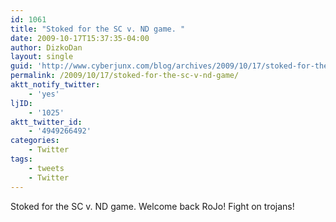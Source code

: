 ```yaml
---
id: 1061
title: "Stoked for the SC v. ND game. "
date: 2009-10-17T15:37:35-04:00
author: DizkoDan
layout: single
guid: 'http://www.cyberjunx.com/blog/archives/2009/10/17/stoked-for-the-sc-v-nd-game/'
permalink: /2009/10/17/stoked-for-the-sc-v-nd-game/
aktt_notify_twitter:
    - 'yes'
ljID:
    - '1025'
aktt_twitter_id:
    - '4949266492'
categories:
    - Twitter
tags:
    - tweets
    - Twitter
---
```


Stoked for the SC v. ND game. Welcome back RoJo! Fight on trojans!